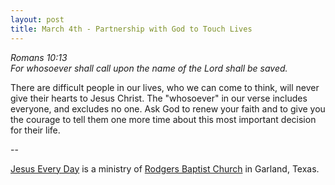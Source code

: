 ```yaml
---
layout: post
title: March 4th - Partnership with God to Touch Lives
---
```


_Romans 10:13  
For whosoever shall call upon the name of the Lord shall be saved._

There are difficult people in our lives, who we can come to think,
will never give their hearts to Jesus Christ. The "whosoever" in our
verse includes everyone, and excludes no one. Ask God to renew your
faith and to give you the courage to tell them one more time about
this most important decision for their life.

 --

<a href=http://jesuseveryday.net>Jesus Every Day</a> is a ministry of <a href=http://rodgersbaptist.net>Rodgers Baptist Church</a> in Garland, Texas.
